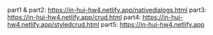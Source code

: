 part1 & part2: https://in-hui-hw4.netlify.app/nativedialogs.html
part3: https://in-hui-hw4.netlify.app/crud.html
part4: https://in-hui-hw4.netlify.app/styledcrud.html
part5: https://in-hui-hw4.netlify.app